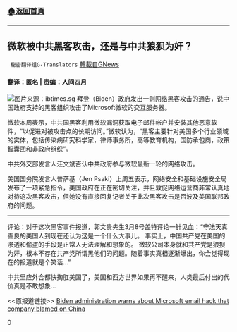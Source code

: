###  [:house:返回首頁](https://github.com/ourhimalayas/txt)
---

## 微软被中共黑客攻击，还是与中共狼狈为奸？
` 秘密翻译组G-Translators` [轉載自GNews](https://gnews.org/zh-hans/962820/)

#### 翻译：匿名 | 责编：人间四月
![]()![](https://gnews.org/wp-content/uploads/2021/03/capture-14-7.jpg)图片来源：ibtimes.sg
拜登（Biden）政府发出一则网络黑客攻击的通告，说中国政府支持的黑客组织攻击了Microsoft微软的交互服务器。

微软本周表示，中共国黑客利用微软漏洞获取电子邮件帐户并安装其他恶意软件，“以促进对被攻击点的长期访问。”微软认为，“黑客主要针对美国多个行业领域的实体，包括传染病研究科学家，律师事务所，高等教育机构，国防承包商，政策智囊团和非政府组织”。

中共外交部发言人汪文斌否认中共政府参与微软最新一轮的网络攻击。

美国国务院发言人普萨基（Jen Psaki）上周五表示，网络安全和基础设施安全局发布了一项紧急指令，美国政府在正在密切关注，并且敦促网络运营商非常认真地对待这次黑客攻击，但她没有直接回复记者关于此次黑客攻击是否波及美国联邦政府的问题。

* * *

评论：对于这次黑客事件报道，郭文贵先生3月8号盖特评论一针见血：“守法天真善良的美国人到现在还认为这是一个什么大事儿。 事实上，中国共产党在美国的渗透和偷盗的手段是正常人无法理解和想象的。 微软公司本身就和共产党是狼狈为奸，根本不存在共产党所谓黑他们的问题。随着事实真相逐渐爆出，你会觉得现在的报道就是个笑话…”

中共里应外合都快掏肛美国了，美国和西方世界如果再不醒来，人类最后付出的代价真是不敢想象…

&lt;&lt;原报道链接&gt;&gt;
 [Biden administration warns about Microsoft email hack that company blamed on China](https://www.washingtonexaminer.com/news/biden-administration-warns-microsoft-email-hack-company-blamed-china)

0
